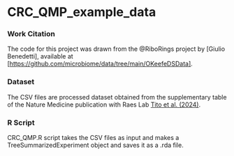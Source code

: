 # CRC_QMP_example_data

### Work Citation

The code for this project was drawn from the @RiboRings project by [Giulio Benedetti], available at [https://github.com/microbiome/data/tree/main/OKeefeDSData].

### Dataset

The CSV files are processed dataset obtained from the supplementary table of the Nature Medicine publication with Raes Lab [ Tito et al. (2024)](https://www.nature.com/articles/s41591-024-02963-2).

### R Script

CRC_QMP.R script takes the CSV files as input and makes a TreeSummarizedExperiment object and saves it as a .rda file.

